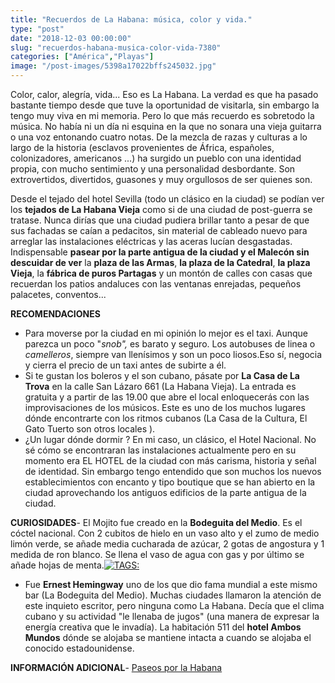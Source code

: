 ```yaml
---
title: "Recuerdos de La Habana: música, color y vida."
type: "post"
date: "2018-12-03 00:00:00"
slug: "recuerdos-habana-musica-color-vida-7380"
categories: ["América","Playas"]
image: "/post-images/5398a17022bffs245032.jpg"
---
```


Color, calor, alegría, vida... Eso es La Habana. La verdad es que ha pasado bastante tiempo desde que tuve la oportunidad de visitarla, sin embargo la tengo muy viva en mi memoria. Pero lo que más recuerdo es sobretodo la música. No había ni un día ni esquina en la que no sonara una vieja guitarra o una voz entonando cuatro notas. De la mezcla de razas y culturas a lo largo de la historia (esclavos provenientes de África, españoles, colonizadores, americanos ...) ha surgido un pueblo con una identidad propia, con mucho sentimiento y una personalidad desbordante. Son extrovertidos, divertidos, guasones y muy orgullosos de ser quienes son.  
  
Desde el tejado del hotel Sevilla (todo un clásico en la ciudad) se podían ver los **tejados de La Habana Vieja** como si de una ciudad de post-guerra se tratase. Nunca dirías que una ciudad pudiera brillar tanto a pesar de que sus fachadas se caían a pedacitos, sin material de cableado nuevo para arreglar las instalaciones eléctricas y las aceras lucían desgastadas. Indispensable **pasear por la parte antigua de la ciudad y el Malecón sin descuidar de ver** la **plaza de las Armas**, **la plaza de la Catedral**, **la plaza Vieja**, la **fábrica de puros Partagas** y un montón de calles con casas que recuerdan los patios andaluces con las ventanas enrejadas, pequeños palacetes, conventos...  
  
**RECOMENDACIONES**

- Para moverse por la ciudad en mi opinión lo mejor es el taxi. Aunque parezca un poco "*snob",* es barato y seguro. Los autobuses de linea o *camelleros*, siempre van llenísimos y son un poco liosos.Eso sí, negocia y cierra el precio de un taxi antes de subirte a él.
- Si te gustan los boleros y el son cubano, pásate por  **La Casa de La Trova** en la calle San Lázaro 661 (La Habana Vieja). La entrada es gratuita y a partir de las 19.00 que abre el local enloquecerás con las improvisaciones de los músicos. Este es uno de los muchos lugares dónde encontrarte con los ritmos cubanos (La Casa de la Cultura, El Gato Tuerto son otros locales ).
- ¿Un lugar dónde dormir ? En mi caso, un clásico, el Hotel Nacional. No sé cómo se encontraran las instalaciones actualmente pero en su momento era EL HOTEL de la ciudad con más carisma, historia y señal de identidad. Sin embargo tengo entendido que son muchos los nuevos establecimientos con encanto y tipo boutique que se han abierto en la ciudad aprovechando los antiguos edificios de la parte antigua de la ciudad.

**CURIOSIDADES**- El Mojito fue creado en la **Bodeguita del Medio**. Es el cóctel nacional. Con 2 cubitos de hielo en un vaso alto y el zumo de medio limón verde, se añade media cucharada de azúcar, 2 gotas de angostura y 1 medida de ron blanco. Se llena el vaso de agua con gas y por último se añade hojas de menta.[![ TAGS:](/post-images/5398a17022bffs245032.jpg "la bodeguita del medio by rbairdpccam")](https://www.flickr.com/photos/shooteverypig/5315700321/sizes/z/in/photostream/)
- Fue **Ernest Hemingway** uno de los que dio fama mundial a este mismo bar (La Bodeguita del Medio). Muchas ciudades llamaron la atención de este inquieto escritor, pero ninguna como La Habana. Decía que el clima cubano y su actividad "le llenaba de jugos" (una manera de expresar la energía creativa que le invadía). La habitación 511 del **hotel Ambos Mundos** dónde se alojaba se mantiene intacta a cuando se alojaba el conocido estadounidense.

**INFORMACIÓN ADICIONAL**- [Paseos por la Habana](http://www.paseosporlahabana.com)